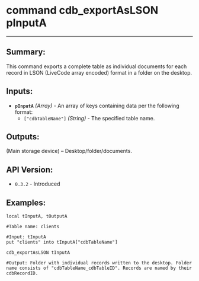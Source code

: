 # command cdb_exportAsLSON pInputA
---
## Summary:
This command exports a complete table as individual documents for each record in LSON (LiveCode array encoded) format in a folder on the desktop.

## Inputs:
* **`pInputA`** *(Array)* - An array of keys containing data per the following format:
    * `["cdbTableName"]` *(String)* - The specified table name.

## Outputs:
(Main storage device) – Desktop/folder/documents. 

## API Version:
* `0.3.2` - Introduced

## Examples:
```
local tInputA, tOutputA

#Table name: clients

#Input: tInputA
put "clients" into tInputA["cdbTableName"]
     
cdb_exportAsLSON tInputA

#Output: Folder with individual records written to the desktop. Folder name consists of "cdbTableName_cdbTableID". Records are named by their cdbRecordID.				  
```
